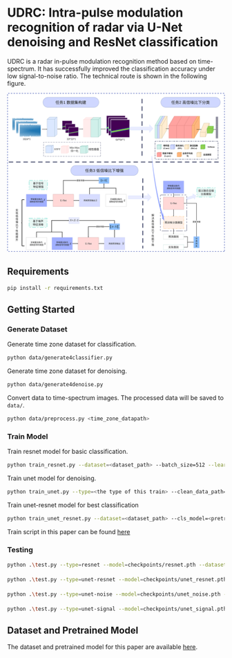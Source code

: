# UDRC: Intra-pulse modulation recognition of radar via U-Net denoising and ResNet classification

UDRC is a radar in-pulse modulation recognition method based on time-spectrum. It has successfully improved the classification accuracy under low signal-to-noise ratio. The technical route is shown in the following figure.

![技术路线](./assets/技术路线.svg)

## Requirements

```bash
pip install -r requirements.txt
```



## Getting Started

### Generate Dataset

Generate time zone dataset for classification.

```bash
python data/generate4classifier.py 
```

Generate time zone dataset for denoising.

```bash
python data/generate4denoise.py 
```

Convert data to time-spectrum images. The processed data will be saved to `data/`.

```bash
python data/preprocess.py <time_zone_datapath>
```

### Train Model

Train resnet model for basic classification.

```bash
python train_resnet.py --dataset=<dataset_path> --batch_size=512 --learning_rate=2e-5 --epochs=100
```

Train unet model for denoising.

```bash
python train_unet.py --type=<the type of this train> --clean_data_path=<clean_TS_dataset_path> --noise_data_path=<noise_TS_dataset_path> --batch_size=512 --learning_rate=1e-4 --epochs=100
```

Train unet-resnet model for best classification

```bash
python train_unet_resnet.py --dataset=<dataset_path> --cls_model=<pretrained_resnet_path> --batch_size=512 --learning_rate=1e-4 --epochs=100
```

Train script in this paper can be found [here](./train.sh)

### Testing

```bash
python .\test.py --type=resnet --model=checkpoints/resnet.pth --dataset=data/data_stft.pkl # test resnet model

python .\test.py --type=unet-resnet --model=checkpoints/unet_resnet.pth  --dataset=data/data_stft.pkl # test unet-resnet model

python .\test.py --type=unet-noise --model=checkpoints/unet_noise.pth --cls_model=checkpoints/resnet.pth  --dataset=data/data_stft.pkl # test unet-noise model

python .\test.py --type=unet-signal --model=checkpoints/unet_signal.pth --cls_model=checkpoints/resnet.pth  --dataset=data/data_stft.pkl # test unet-signal model
```



## Dataset and Pretrained Model

The dataset and pretrained model for this paper are available [here](https://pan.baidu.com/s/1nuoInahausb1JfAwBodKQg?pwd=udrc).



